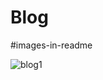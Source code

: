 # Blog

#images-in-readme

![blog1](https://cloud.githubusercontent.com/assets/21075789/22214156/5af56bf8-e19f-11e6-9afc-8426ae13ceb3.png)
